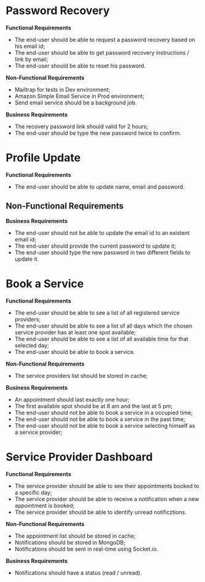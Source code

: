 # Password Recovery

**Functional Requirements**
- The end-user should be able to request a password recovery based on his email id;
- The end-user should be able to get password recovery instructions / link by email;
- The end-user should be able to reset his password.

**Non-Functional Requirements**
- Mailtrap for tests in Dev environment;
- Amazon Simple Email Service in Prod environment;
- Send email service should be a background job.

**Business Requirements**
- The recovery password link should valid for 2 hours;
- The end-user should be type the new password twice to confirm.

# Profile Update

**Functional Requirements**
- The end-user should be able to update name, email and password.

**Non-Functional Requirements**
-

**Business Requirements**
- The end-user should not be able to update the email id to an existent email id;
- The end-user should provide the current password to update it;
- The end-user should type the new password in two different fields to update it.

# Book a Service

**Functional Requirements**
- The end-user should be able to see a list of all registered service providers;
- The end-user should be able to see a list of all days which the chosen service provider has at least one spot available;
- The end-user should be able to see a list of all available time for that selected day;
- The end-user should be able to book a service.

**Non-Functional Requirements**
- The service providers list should be stored in cache;

**Business Requirements**
- An appointment should last exactly one hour;
- The first available spot should be at 8 am and the last at 5 pm;
- The end-user should not be able to book a service in a occupied time;
- The end-user should not be able to book a service in the past time;
- The end-user should not be able to book a service selecting himself as a service provider;

# Service Provider Dashboard

**Functional Requirements**
- The service provider should be able to see their appointments booked to a specific day;
- The service provider should be able to receive a notification when a new appointment is booked;
- The service provider should be able to identify unread notificztions.

**Non-Functional Requirements**
- The appointment list should be stored in cache;
- Notifications should be stored in MongoDB;
- Notifications should be sent in real-time using Socket.io.

**Business Requirements**
- Notifications should have a status (read / unread).
